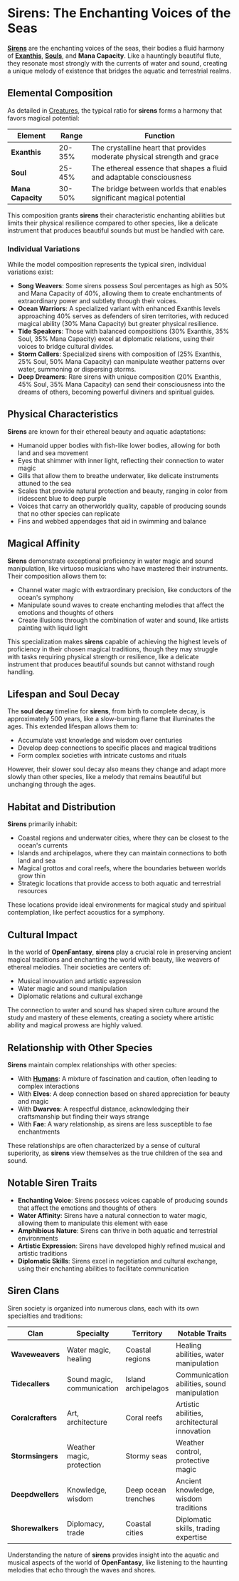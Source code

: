# **Sirens**: The Enchanting Voices of the Seas

[**Sirens**](/codex/Creatures/Sirens.md) are the enchanting voices of the seas, their bodies a fluid harmony of [**Exanthis**](/codex/Basic/Exanthis.md), [**Souls**](/codex/Basic/Soul.md), and **Mana Capacity**. Like a hauntingly beautiful flute, they resonate most strongly with the currents of water and sound, creating a unique melody of existence that bridges the aquatic and terrestrial realms.

## Elemental Composition

As detailed in [Creatures](/codex/Creatures/Creatures.md), the typical ratio for **sirens** forms a harmony that favors magical potential:

| Element | Range | Function |
|---------|------------|----------|
| **Exanthis** | 20-35% | The crystalline heart that provides moderate physical strength and grace |
| **Soul** | 25-45% | The ethereal essence that shapes a fluid and adaptable consciousness |
| **Mana Capacity** | 30-50% | The bridge between worlds that enables significant magical potential |

This composition grants **sirens** their characteristic enchanting abilities but limits their physical resilience compared to other species, like a delicate instrument that produces beautiful sounds but must be handled with care.

### Individual Variations

While the model composition represents the typical siren, individual variations exist:

- **Song Weavers**: Some sirens possess Soul percentages as high as 50% and Mana Capacity of 40%, allowing them to create enchantments of extraordinary power and subtlety through their voices.
- **Ocean Warriors**: A specialized variant with enhanced Exanthis levels approaching 40% serves as defenders of siren territories, with reduced magical ability (30% Mana Capacity) but greater physical resilience.
- **Tide Speakers**: Those with balanced compositions (30% Exanthis, 35% Soul, 35% Mana Capacity) excel at diplomatic relations, using their voices to bridge cultural divides.
- **Storm Callers**: Specialized sirens with composition of (25% Exanthis, 25% Soul, 50% Mana Capacity) can manipulate weather patterns over water, summoning or dispersing storms.
- **Deep Dreamers**: Rare sirens with unique composition (20% Exanthis, 45% Soul, 35% Mana Capacity) can send their consciousness into the dreams of others, becoming powerful diviners and spiritual guides.

## Physical Characteristics

**Sirens** are known for their ethereal beauty and aquatic adaptations:
- Humanoid upper bodies with fish-like lower bodies, allowing for both land and sea movement
- Eyes that shimmer with inner light, reflecting their connection to water magic
- Gills that allow them to breathe underwater, like delicate instruments attuned to the sea
- Scales that provide natural protection and beauty, ranging in color from iridescent blue to deep purple
- Voices that carry an otherworldly quality, capable of producing sounds that no other species can replicate
- Fins and webbed appendages that aid in swimming and balance

## Magical Affinity

**Sirens** demonstrate exceptional proficiency in water magic and sound manipulation, like virtuoso musicians who have mastered their instruments. Their composition allows them to:
- Channel water magic with extraordinary precision, like conductors of the ocean's symphony
- Manipulate sound waves to create enchanting melodies that affect the emotions and thoughts of others
- Create illusions through the combination of water and sound, like artists painting with liquid light

This specialization makes **sirens** capable of achieving the highest levels of proficiency in their chosen magical traditions, though they may struggle with tasks requiring physical strength or resilience, like a delicate instrument that produces beautiful sounds but cannot withstand rough handling.

## Lifespan and Soul Decay

The **soul decay** timeline for **sirens**, from birth to complete decay, is approximately 500 years, like a slow-burning flame that illuminates the ages. This extended lifespan allows them to:
- Accumulate vast knowledge and wisdom over centuries
- Develop deep connections to specific places and magical traditions
- Form complex societies with intricate customs and rituals

However, their slower soul decay also means they change and adapt more slowly than other species, like a melody that remains beautiful but unchanging through the ages.

## Habitat and Distribution

**Sirens** primarily inhabit:
- Coastal regions and underwater cities, where they can be closest to the ocean's currents
- Islands and archipelagos, where they can maintain connections to both land and sea
- Magical grottos and coral reefs, where the boundaries between worlds grow thin
- Strategic locations that provide access to both aquatic and terrestrial resources

These locations provide ideal environments for magical study and spiritual contemplation, like perfect acoustics for a symphony.

## Cultural Impact

In the world of **OpenFantasy**, **sirens** play a crucial role in preserving ancient magical traditions and enchanting the world with beauty, like weavers of ethereal melodies. Their societies are centers of:
- Musical innovation and artistic expression
- Water magic and sound manipulation
- Diplomatic relations and cultural exchange

The connection to water and sound has shaped siren culture around the study and mastery of these elements, creating a society where artistic ability and magical prowess are highly valued.

## Relationship with Other Species

**Sirens** maintain complex relationships with other species:
- With [**Humans**](/codex/Creatures/Human.md): A mixture of fascination and caution, often leading to complex interactions
- With **Elves**: A deep connection based on shared appreciation for beauty and magic
- With **Dwarves**: A respectful distance, acknowledging their craftsmanship but finding their ways strange
- With **Fae**: A wary relationship, as sirens are less susceptible to fae enchantments

These relationships are often characterized by a sense of cultural superiority, as **sirens** view themselves as the true children of the sea and sound.

## Notable Siren Traits

- **Enchanting Voice**: Sirens possess voices capable of producing sounds that affect the emotions and thoughts of others
- **Water Affinity**: Sirens have a natural connection to water magic, allowing them to manipulate this element with ease
- **Amphibious Nature**: Sirens can thrive in both aquatic and terrestrial environments
- **Artistic Expression**: Sirens have developed highly refined musical and artistic traditions
- **Diplomatic Skills**: Sirens excel in negotiation and cultural exchange, using their enchanting abilities to facilitate communication

## Siren Clans

Siren society is organized into numerous clans, each with its own specialties and traditions:

| Clan | Specialty | Territory | Notable Traits |
|---------|---------------|---------|-------------------|
| **Waveweavers** | Water magic, healing | Coastal regions | Healing abilities, water manipulation |
| **Tidecallers** | Sound magic, communication | Island archipelagos | Communication abilities, sound manipulation |
| **Coralcrafters** | Art, architecture | Coral reefs | Artistic abilities, architectural innovation |
| **Stormsingers** | Weather magic, protection | Stormy seas | Weather control, protective magic |
| **Deepdwellers** | Knowledge, wisdom | Deep ocean trenches | Ancient knowledge, wisdom traditions |
| **Shorewalkers** | Diplomacy, trade | Coastal cities | Diplomatic skills, trading expertise |

Understanding the nature of **sirens** provides insight into the aquatic and musical aspects of the world of **OpenFantasy**, like listening to the haunting melodies that echo through the waves and shores. 